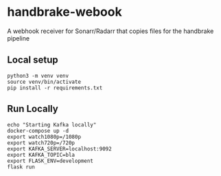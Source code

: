 # handbrake-webook
A webhook receiver for Sonarr/Radarr that copies files for the handbrake pipeline

## Local setup

    python3 -m venv venv
    source venv/bin/activate
    pip install -r requirements.txt

## Run Locally

    echo "Starting Kafka locally"
    docker-compose up -d
    export watch1080p=/1080p
    export watch720p=/720p
    export KAFKA_SERVER=localhost:9092
    export KAFKA_TOPIC=bla
    export FLASK_ENV=development
    flask run
